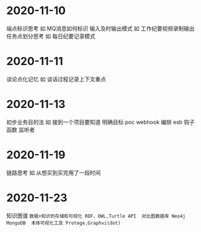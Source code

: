 # 2020-11-10
端点标识思考 如 MQ消息如何标识
输入及时输出模式 如 工作纪要视频录制输出
任务点划分思考 如 每日纪要记录模式

# 2020-11-11
谈论点化记忆 如 谈话过程记录上下文重点

# 2020-11-13
初步业务目的法 如 接到一个项目要知道 明确目标
poc webhook 编排 esb 钩子函数 监听者

# 2020-11-19
链路思考 如 从想买到买完用了一段时间

# 2020-11-23
知识图谱
    ```
    数据+知识的存储和可视化
    RDF，OWL,Turtle
        API 
    对比图数据库
        Neo4j MongoDB 
    本体可视化工具
        Protege,Graphvi(dot)
    ```



